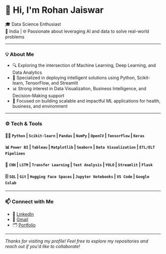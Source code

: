 # 👋 Hi, I'm Rohan Jaiswar

🎓 Data Science Enthusiast  
📍 India | 🌐 Passionate about leveraging AI and data to solve real-world problems

---

### 💡 About Me
- 🔍 Exploring the intersection of Machine Learning, Deep Learning, and Data Analytics
- 🎯 Specialized in deploying intelligent solutions using Python, Scikit-learn, TensorFlow, and Streamlit
- 📊 Strong interest in Data Visualization, Business Intelligence, and Decision-Making support
- 🚀 Focused on building scalable and impactful ML applications for health, business, and environment

---

### ⚙️ Tech & Tools

#### 👨‍💻 `Python` | `Scikit-learn` | `Pandas` | `NumPy` | `OpenCV` | `TensorFlow` | `Keras`

#### 📊 `Power BI` | `Tableau` | `Matplotlib` | `Seaborn` | `Data Visualization` | `ETL/ELT Pipelines`

#### 🧠 `CNN` | `LSTM` | `Transfer Learning` | `Text Analysis` | `YOLO` | `Streamlit` | `Flask`

#### 🗄️ `SQL` | `Git` | `Hugging Face Spaces` | `Jupyter Notebooks` | `VS Code` | `Google Colab`

---

### 📫 Connect with Me
- 💼 [LinkedIn](https://github.com/jaiswar12344)
- 📧 [Gmail]('jaiswarrohan38@gmail.com')
- 🗂️ [Portfolio](datascienceportfol.io/jaiswarrohan38)

---

_Thanks for visiting my profile! Feel free to explore my repositories and reach out if you'd like to collaborate!_


<!--
**jaiswar12344/jaiswar12344** is a ✨ _special_ ✨ repository because its `README.md` (this file) appears on your GitHub profile.

Here are some ideas to get you started:

- 🔭 I’m currently working on ...
- 🌱 I’m currently learning ...
- 👯 I’m looking to collaborate on ...
- 🤔 I’m looking for help with ...
- 💬 Ask me about ...
- 📫 How to reach me: ...
- 😄 Pronouns: ...
- ⚡ Fun fact: ...
-->
